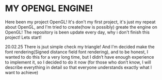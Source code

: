 # MY OPENGL ENGINE!
Here been my project OpenGL! It's don't my first project, it's just my repeat about OpenGL, and I'm tried to create(how is possibly) greate the engine on OpenGL! The repository is been update every day, why i don't finish this project! Lets start!

20.02.25
There is jsut simple check my triangle! And I'm decided make the font rendering(Signed distance field font rendering), and to be honest, I wanted to do this for a very long time, but I didn’t have enough experience to implement it, so I decided to do it now (for those who don’t know, I will describe everything in detail so that everyone understands exactly what I want to achieve)
